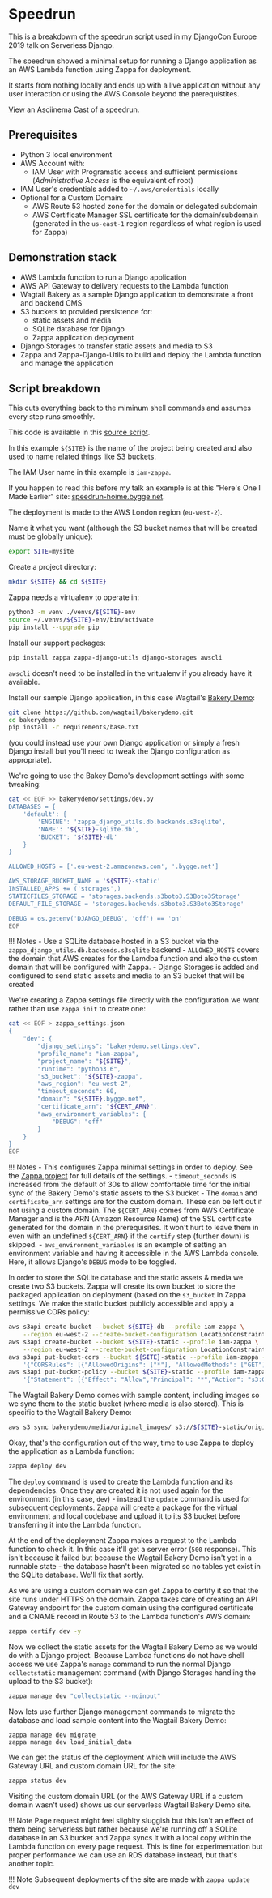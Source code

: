 # Speedrun

This is a breakdowm of the speedrun script used in my DjangoCon Europe 2019 talk on Serverless Django.

The speedrun showed a minimal setup for running a Django application as an AWS Lambda function using
Zappa for deployment.

It starts from nothing locally and ends up with a live application without any user interaction or
using the AWS Console beyond the prerequistites.

[View](https://asciinema.org/a/236307) an Asciinema Cast of a speedrun.

## Prerequisites

- Python 3 local environment
- AWS Account with:
    - IAM User with Programatic access and sufficient permissions
      (_Administrative Access_ is the equivalent of root)
- IAM User's credentials added to `~/.aws/credentials` locally
- Optional for a Custom Domain:
    - AWS Route 53 hosted zone for the domain or delegated subdomain
    - AWS Certificate Manager SSL certificate for the domain/subdomain
      (generated in the `us-east-1` region regardless of what region is used for Zappa)

## Demonstration stack

- AWS Lambda function to run a Django application
- AWS API Gateway to delivery requests to the Lambda function
- Wagtail Bakery as a sample Django application to demonstrate a front and backend CMS
- S3 buckets to provided persistence for:
    - static assets and media
    - SQLite database for Django
    - Zappa application deployment
- Django Storages to transfer static assets and media to S3
- Zappa and Zappa-Django-Utils to build and deploy the Lambda function and manage the application

## Script breakdown

This cuts everything back to the miminum shell commands and assumes every step runs smoothly.

This code is available in this
[source script](https://github.com/nealtodd/serverless-django/blob/master/samples/speedrun.sh).

In this example `${SITE}` is the name of the project being created and also used to name
related things like S3 buckets.

The IAM User name in this example is `iam-zappa`.

If you happen to read this before my talk an example is at this "Here's One I Made Earlier" site:
[speedrun-hoime.bygge.net](https://speedrun-hoime.bygge.net).

The deployment is made to the AWS London region (`eu-west-2`).

Name it what you want (although the S3 bucket names that will be created must be globally unique):

```bash
export SITE=mysite
```

Create a project directory:

```bash
mkdir ${SITE} && cd ${SITE}
```

Zappa needs a virtualenv to operate in:

```bash
python3 -m venv ./venvs/${SITE}-env
source ~/.venvs/${SITE}-env/bin/activate
pip install --upgrade pip
```

Install our support packages:

```bash
pip install zappa zappa-django-utils django-storages awscli
```

`awscli` doesn't need to be installed in the vritualenv if you already have it available.

Install our sample Django application, in this case Wagtail's [Bakery Demo](https://github.com/wagtail/bakerydemo):

```bash
git clone https://github.com/wagtail/bakerydemo.git
cd bakerydemo
pip install -r requirements/base.txt
```

(you could instead use your own Django application or simply a fresh Django install but you'll need to tweak
the Django configuration as appropriate).

We're going to use the Bakey Demo's development settings with some tweaking:

```bash
cat << EOF >> bakerydemo/settings/dev.py
DATABASES = {
    'default': {
        'ENGINE': 'zappa_django_utils.db.backends.s3sqlite',
        'NAME': '${SITE}-sqlite.db',
        'BUCKET': '${SITE}-db'
    }
}

ALLOWED_HOSTS = ['.eu-west-2.amazonaws.com', '.bygge.net']

AWS_STORAGE_BUCKET_NAME = '${SITE}-static'
INSTALLED_APPS += ('storages',)
STATICFILES_STORAGE = 'storages.backends.s3boto3.S3Boto3Storage'
DEFAULT_FILE_STORAGE = 'storages.backends.s3boto3.S3Boto3Storage'

DEBUG = os.getenv('DJANGO_DEBUG', 'off') == 'on'
EOF
```

!!! Notes
    - Use a SQLite database hosted in a S3 bucket via the `zappa_django_utils.db.backends.s3sqlite` backend
    - `ALLOWED_HOSTS` covers the domain that AWS creates for the Lamdba function and also the custom domain
    that will be configured with Zappa.
    - Django Storages is added and configured to send static assets and media to an S3 bucket that will be
    created

We're creating a Zappa settings file directly with the configuration we want rather than use `zappa init`
to create one:

```bash
cat << EOF > zappa_settings.json
{
    "dev": {
        "django_settings": "bakerydemo.settings.dev",
        "profile_name": "iam-zappa",
        "project_name": "${SITE}",
        "runtime": "python3.6",
        "s3_bucket": "${SITE}-zappa",
        "aws_region": "eu-west-2",
        "timeout_seconds": 60,
        "domain": "${SITE}.bygge.net",
        "certificate_arn": "${CERT_ARN}",
        "aws_environment_variables": {
            "DEBUG": "off"
        }
    }
}
EOF
```

!!! Notes
    - This configures Zappa minimal settings in order to deploy. See the
    [Zappa project](https://github.com/Miserlou/Zappa) for full details of the settings.
    - `timeout_seconds` is increased from the default of 30s to allow comfortable time for the
    initial sync of the Bakery Demo's static assets to the S3 bucket
    - The `domain` and `certificate_arn` settings are for the custom domain. These can be left out
    if not using a custom domain. The `${CERT_ARN}` comes from AWS Certificate Manager and is the ARN
    (Amazon Resource Name) of the SSL certificate generated for the domain in the prerequisites.
    It won't hurt to leave them in even with an undefined `${CERT_ARN}` if the `certify` step
    (further down) is skipped.
    - `aws_environment_variables` is an example of setting an environment variable and having it
    accessible in the AWS Lambda console. Here, it allows Django's `DEBUG` mode to be toggled.

In order to store the SQLite database and the static assets & media we create two S3 buckets. Zappa
will create its own bucket to store the packaged application on deployment (based on the `s3_bucket`
in Zappa settings. We make the static bucket publicly accessible and apply a permissive CORs policy:

```bash
aws s3api create-bucket --bucket ${SITE}-db --profile iam-zappa \
    --region eu-west-2 --create-bucket-configuration LocationConstraint=eu-west-2
aws s3api create-bucket --bucket ${SITE}-static --profile iam-zappa \
    --region eu-west-2 --create-bucket-configuration LocationConstraint=eu-west-2
aws s3api put-bucket-cors --bucket ${SITE}-static --profile iam-zappa --cors-configuration \
    '{"CORSRules": [{"AllowedOrigins": ["*"], "AllowedMethods": ["GET"]}]}'
aws s3api put-bucket-policy --bucket ${SITE}-static --profile iam-zappa --policy \
    '{"Statement": [{"Effect": "Allow","Principal": "*","Action": "s3:GetObject","Resource": "arn:aws:s3:::'${SITE}'-static/*"}]}'
```

The Wagtail Bakery Demo comes with sample content, including images so we sync them to the static bucket
(where media is also stored). This is specific to the Wagtail Bakery Demo:

```bash
aws s3 sync bakerydemo/media/original_images/ s3://${SITE}-static/original_images/ --profile iam-zappa
```

Okay, that's the configuration out of the way, time to use Zappa to deploy the application as a Lambda function:

```bash
zappa deploy dev
```

The `deploy` command is used to create the Lambda function and its dependencies. Once they are created it is not used again
for the environment (in this case, `dev`) - instead the `update` command is used for subsequent deployments. Zappa will create
a package for the virtual environment and local codebase and upload it to its S3 bucket before transferring it into the Lambda
function.

At the end of the deployment Zappa makes a request to the Lambda function to check it. In this case it'll get a server error
(`500` response). This isn't because it failed but because the Wagtail Bakery Demo isn't yet in a runnable state - the database
hasn't been migrated so no tables yet exist in the SQLite database. We'll fix that sortly.

As we are using a custom domain we can get Zappa to certify it so that the site runs under HTTPS on the domain. Zappa takes
care of creating an API Gateway endpoint for the custom domain using the configured certificate and a CNAME record in Route 53 to
the Lambda function's AWS domain:

```bash
zappa certify dev -y
```

Now we collect the static assets for the Wagtail Bakery Demo as we would do with a Django project. Because Lambda functions do not
have shell access we use Zappa's `manage` command to run the normal Django `collectstatic` management command (with Django Storages
handling the upload to the S3 bucket):

```bash
zappa manage dev "collectstatic --noinput"
```

Now lets use further Django management commands to migrate the database and load sample content into the Wagtail Bakery Demo:

```
zappa manage dev migrate
zappa manage dev load_initial_data
```

We can get the status of the deployment which will include the AWS Gateway URL and custom domain URL for the site:

```bash
zappa status dev
```

Visiting the custom domain URL (or the AWS Gateway URL if a custom domain wasn't used) shows us our serverless
Wagtail Bakery Demo site.

!!! Note
    Page request might feel slighlty sluggish but this isn't an effect of them being serverless but rather because
    we're running off a SQLite database in an S3 bucket and Zappa syncs it with a local copy within the Lambda function
    on every page request. This is fine for experimentation but proper performance we can use an RDS database instead,
    but that's another topic.

!!! Note
    Subsequent deployments of the site are made with `zappa update dev`
